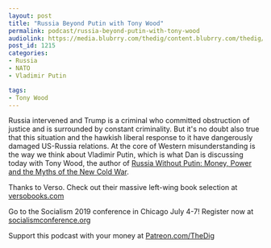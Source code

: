 ```yaml
---
layout: post
title: "Russia Beyond Putin with Tony Wood"
permalink: podcast/russia-beyond-putin-with-tony-wood
audiolink: https://media.blubrry.com/thedig/content.blubrry.com/thedig/The_Dig-EP_206-Wood.mp3
post_id: 1215
categories: 
- Russia
- NATO
- Vladimir Putin

tags: 
- Tony Wood
---
```


Russia intervened and Trump is a criminal who committed obstruction of justice and is surrounded by constant criminality. But it's no doubt also true that this situation and the hawkish liberal response to it have dangerously damaged US-Russia relations. At the core of Western misunderstanding is the way we think about Vladimir Putin, which is what Dan is discussing today with Tony Wood, the author of 
[Russia Without Putin: Money, Power and the Myths of the New Cold War](https://www.versobooks.com/books/2839-russia-without-putin).

Thanks to Verso. Check out their massive left-wing book selection at 
[versobooks.com](https://versobooks.com)

Go to the Socialism 2019 conference in Chicago July 4-7! Register now at 
[socialismconference.org](https://socialismconference.org)

Support this podcast with your money at 
[Patreon.com/TheDig](https://Patreon.com/TheDig)